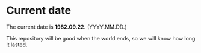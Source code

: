 # Current date

The current date is **1982.09.22.** (YYYY.MM.DD.)

This repository will be good when the world ends, so we will know how long it lasted.